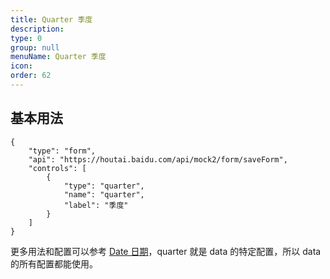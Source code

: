 ```yaml
---
title: Quarter 季度
description:
type: 0
group: null
menuName: Quarter 季度
icon:
order: 62
---
```


## 基本用法

```schema:height="400" scope="body"
{
    "type": "form",
    "api": "https://houtai.baidu.com/api/mock2/form/saveForm",
    "controls": [
        {
            "type": "quarter",
            "name": "quarter",
            "label": "季度"
        }
    ]
}
```

更多用法和配置可以参考 [Date 日期](date)，quarter 就是 data 的特定配置，所以 data 的所有配置都能使用。
